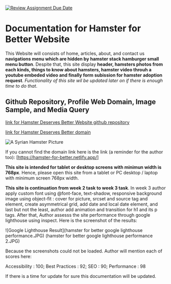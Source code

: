 [![Review Assignment Due Date](https://classroom.github.com/assets/deadline-readme-button-24ddc0f5d75046c5622901739e7c5dd533143b0c8e959d652212380cedb1ea36.svg)](https://classroom.github.com/a/nVsM4ivD)

# Documentation for Hamster for Better Website

This Website will consists of home, articles, about, and contact us **navigations menu which are hidden by hamster stack hamburger small menu button**. Despite that, this site display **header, hamsters photos from each kinds, things to know about hamsters, hamster video throuh a youtube embeded video and finally form subission for hamster adoption request**. _Functionality of this site wil be updated later on if there is enough time to do that_.

## Github Repository, Profile Web Domain, Image Sample, and Media Query
[link for Hamster Deserves Better Website github repository](https://github.com/RevoU-FSSE-2/week-2-andalanaldi.git)

[link for Hamster Deserves Better domain](https://hamster-deserves-better.netlify.app/)

![A Syrian Hamster Picture](https://i.ebayimg.com/00/s/NzY1WDkxNQ==/z/dHgAAOSwvqFcsmaK/$_86.JPG)

If you cannot find the domain link here is the link (a reminder for the author too):
[https://hamster-for-better.netlify.app/]

**This site is intended for tablet or desktop screens with minimun width is 768px**. Hence, please open this site from a tablet or PC desktop / laptop with minimum screen 768px width. 

**This site is continuation from week 2 task to week 3 task**. In week 3 author apply custom font using @font-face, text-shadow, responsive background image using object-fit : cover for picture, srcset and source tag and element, create asymmetrical grid, add date and local date element, and last but not the least, author add animation and transition for h1 and its p tags. After that, Author assesss the site performance through google lighthouse using inspect. Here is the screenshot of the results:

![Google Lighthouse Result](hamster for better google lighthouse performance.JPG)
(hamster for better google lighthouse performance 2.JPG)

Because the screenshots could not be loaded. Author will mention each of scores here:

Accessibility : 100;
Best Practices : 92;
SEO : 90;
Performance : 98



If there is a time for update for sure this documentation will be updated.

